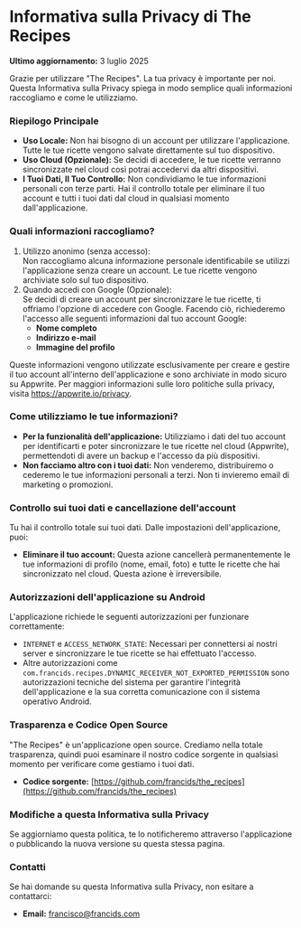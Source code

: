 # **Informativa sulla Privacy di The Recipes**

**Ultimo aggiornamento:** 3 luglio 2025

Grazie per utilizzare "The Recipes". La tua privacy è importante per noi. Questa Informativa sulla Privacy spiega in modo semplice quali informazioni raccogliamo e come le utilizziamo.

### **Riepilogo Principale**

- **Uso Locale:** Non hai bisogno di un account per utilizzare l'applicazione. Tutte le tue ricette vengono salvate direttamente sul tuo dispositivo.
- **Uso Cloud (Opzionale):** Se decidi di accedere, le tue ricette verranno sincronizzate nel cloud così potrai accedervi da altri dispositivi.
- **I Tuoi Dati, Il Tuo Controllo:** Non condividiamo le tue informazioni personali con terze parti. Hai il controllo totale per eliminare il tuo account e tutti i tuoi dati dal cloud in qualsiasi momento dall'applicazione.

### **Quali informazioni raccogliamo?**

1. Utilizzo anonimo (senza accesso):  
   Non raccogliamo alcuna informazione personale identificabile se utilizzi l'applicazione senza creare un account. Le tue ricette vengono archiviate solo sul tuo dispositivo.
2. Quando accedi con Google (Opzionale):  
   Se decidi di creare un account per sincronizzare le tue ricette, ti offriamo l'opzione di accedere con Google. Facendo ciò, richiederemo l'accesso alle seguenti informazioni dal tuo account Google:
   - **Nome completo**
   - **Indirizzo e-mail**
   - **Immagine del profilo**

Queste informazioni vengono utilizzate esclusivamente per creare e gestire il tuo account all'interno dell'applicazione e sono archiviate in modo sicuro su Appwrite. Per maggiori informazioni sulle loro politiche sulla privacy, visita https://appwrite.io/privacy.

### **Come utilizziamo le tue informazioni?**

- **Per la funzionalità dell'applicazione:** Utilizziamo i dati del tuo account per identificarti e poter sincronizzare le tue ricette nel cloud (Appwrite), permettendoti di avere un backup e l'accesso da più dispositivi.
- **Non facciamo altro con i tuoi dati:** Non venderemo, distribuiremo o cederemo le tue informazioni personali a terzi. Non ti invieremo email di marketing o promozioni.

### **Controllo sui tuoi dati e cancellazione dell'account**

Tu hai il controllo totale sui tuoi dati. Dalle impostazioni dell'applicazione, puoi:

- **Eliminare il tuo account:** Questa azione cancellerà permanentemente le tue informazioni di profilo (nome, email, foto) e tutte le ricette che hai sincronizzato nel cloud. Questa azione è irreversibile.

### **Autorizzazioni dell'applicazione su Android**

L'applicazione richiede le seguenti autorizzazioni per funzionare correttamente:

- `INTERNET` e `ACCESS_NETWORK_STATE`: Necessari per connettersi ai nostri server e sincronizzare le tue ricette se hai effettuato l'accesso.
- Altre autorizzazioni come `com.francids.recipes.DYNAMIC_RECEIVER_NOT_EXPORTED_PERMISSION` sono autorizzazioni tecniche del sistema per garantire l'integrità dell'applicazione e la sua corretta comunicazione con il sistema operativo Android.

### **Trasparenza e Codice Open Source**

"The Recipes" è un'applicazione open source. Crediamo nella totale trasparenza, quindi puoi esaminare il nostro codice sorgente in qualsiasi momento per verificare come gestiamo i tuoi dati.

- **Codice sorgente:** [https://github.com/francids/the_recipes](https://github.com/francids/the_recipes)

### **Modifiche a questa Informativa sulla Privacy**

Se aggiorniamo questa politica, te lo notificheremo attraverso l'applicazione o pubblicando la nuova versione su questa stessa pagina.

### **Contatti**

Se hai domande su questa Informativa sulla Privacy, non esitare a contattarci:

- **Email:** francisco@francids.com
